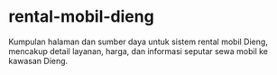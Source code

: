 # rental-mobil-dieng
Kumpulan halaman dan sumber daya untuk sistem rental mobil Dieng, mencakup detail layanan, harga, dan informasi seputar sewa mobil ke kawasan Dieng.
